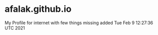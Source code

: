# afalak.github.io
My Profile for internet
with few things missing
added
Tue Feb  9 12:27:36 UTC 2021
